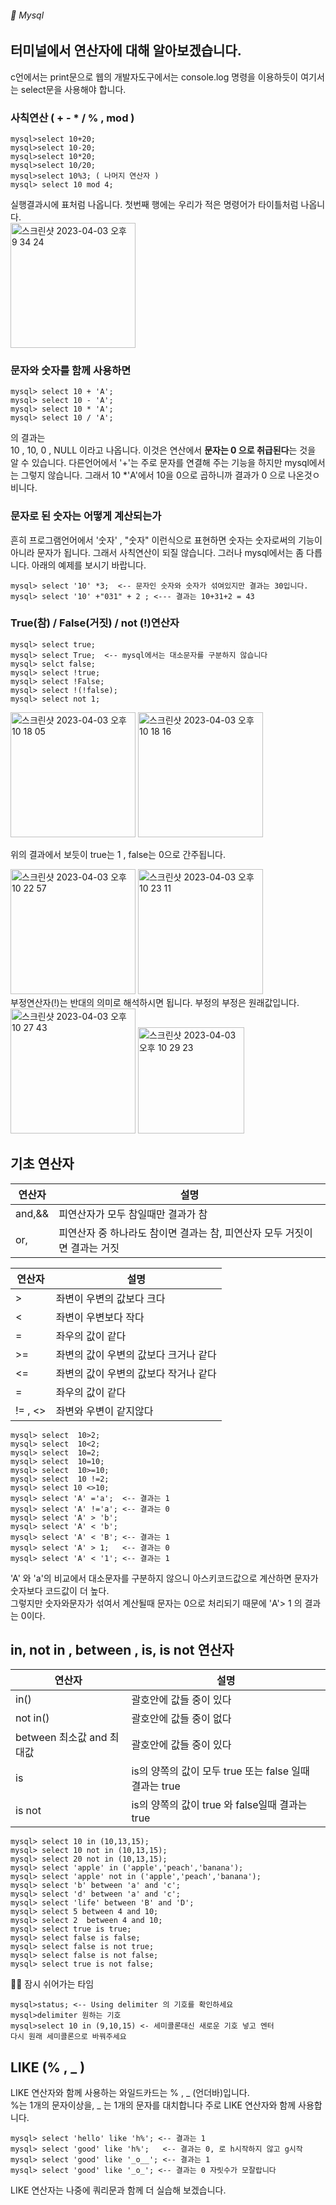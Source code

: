 ###### :cactus:  Mysql

## 터미널에서 연산자에 대해 알아보겠습니다.  
c언에서는 print문으로 웹의 개발자도구에서는 console.log 명령을 이용하듯이 여기서는 select문을 사용해야 합니다. 
### 사칙연산 ( +  - * / % , mod )
```
mysql>select 10+20; 
mysql>select 10-20;
mysql>select 10*20;
mysql>select 10/20;
mysql>select 10%3; ( 나머지 연산자 )
mysql> select 10 mod 4;
```    
실행결과시에 표처럼 나옵니다. 첫번째 행에는 우리가 적은 명령어가 타이틀처럼 나옵니다.   
<img width="200" alt="스크린샷 2023-04-03 오후 9 34 24" src="https://user-images.githubusercontent.com/48478079/229510989-00184b4b-2acd-4157-98bc-88f55b11a9f6.png">

### 문자와 숫자를 함께 사용하면 
``` 
mysql> select 10 + 'A';
mysql> select 10 - 'A';
mysql> select 10 * 'A';
mysql> select 10 / 'A';
```  
의 결과는  
10 , 10, 0 , NULL 이라고 나옵니다. 
이것은 연산에서 <b>문자는 0 으로 취급된다</b>는 것을 알 수 있습니다. 다른언어에서 '+'는 주로 문자를 연결해 주는 기능을 하지만 mysql에서는 그렇지 않습니다. 그래서 10 *'A'에서 10을 0으로 곱하니까 결과가 0 으로 나온것ㅇ비니다.   


### 문자로 된 숫자는 어떻게 계산되는가
흔히 프로그램언어에서 '숫자' , "숫자" 이런식으로 표현하면 숫자는 숫자로써의 기능이 아니라 문자가 됩니다. 그래서 사칙연산이 되질 않습니다. 그러나 mysql에서는 좀 다릅니다. 아래의 예제를 보시기 바랍니다.  
```
mysql> select '10' *3;  <-- 문자인 숫자와 숫자가 섞여있지만 결과는 30입니다.
mysql> select '10' +"031" + 2 ; <--- 결과는 10+31+2 = 43
```

### True(참) / False(거짓) / not (!)연산자

```
mysql> select true;
mysql> select True;  <-- mysql에서는 대소문자를 구분하지 않습니다 
mysql> selct false;
mysql> select !true;
mysql> select !False;
mysql> select !(!false);
mysql> select not 1;
````    
<img width="200" alt="스크린샷 2023-04-03 오후 10 18 05" src="https://user-images.githubusercontent.com/48478079/229521733-c8a9d790-565a-41ac-a048-da2d883131d5.png"> <img width="200" alt="스크린샷 2023-04-03 오후 10 18 16" src="https://user-images.githubusercontent.com/48478079/229521497-81ddd175-ef75-47aa-9c81-fe7c8aed5036.png">    

위의 결과에서 보듯이 true는 1 , false는 0으로 간주됩니다.   

<img width="200" alt="스크린샷 2023-04-03 오후 10 22 57" src="https://user-images.githubusercontent.com/48478079/229522675-4fdfe557-134c-4e90-be3b-282bdf6befb4.png"> <img width="200" alt="스크린샷 2023-04-03 오후 10 23 11" src="https://user-images.githubusercontent.com/48478079/229522686-2d5cfadb-16de-4c63-8c8a-cc11fa18f615.png">   
부정연산자(!)는 반대의 의미로 해석하시면 됩니다. 부정의 부정은 원래값입니다.   
<img width="200" alt="스크린샷 2023-04-03 오후 10 27 43" src="https://user-images.githubusercontent.com/48478079/229523875-59bb68e2-b27a-4e3b-ae03-c9540d7c8fd1.png"> <img width="170" alt="스크린샷 2023-04-03 오후 10 29 23" src="https://user-images.githubusercontent.com/48478079/229524299-7cb8364b-3c9b-48f2-96c5-9342c8c0d490.png">

## 기초 연산자 
|연산자 | 설명 |
|---|---|
| and,&&| 피연산자가 모두 참일때만 결과가 참 |
| or,| 피연산자 중 하나라도 참이면 결과는 참, 피연산자 모두 거짓이면 결과는 거짓 |


|연산자 | 설명 |
|---|---|
| > | 좌변이 우변의 값보다 크다|
| < | 좌변이 우변보다 작다 |
| = |  좌우의 값이 같다 |
|>=| 좌변의 값이 우변의 값보다 크거나 같다| 
|<=| 좌변의 값이 우변의 값보다 작거나 같다| 
| = |  좌우의 값이 같다 |
| != , <> | 좌변와 우변이 같지않다 |
```
mysql> select  10>2;
mysql> select  10<2;
mysql> select  10=2;
mysql> select  10=10;
mysql> select  10>=10;
mysql> select  10 !=2;
mysql> select 10 <>10;
mysql> select 'A' ='a';  <-- 결과는 1
mysql> select 'A' !='a'; <-- 결과는 0
mysql> select 'A' > 'b';
mysql> select 'A' < 'b';
mysql> select 'A' < 'B'; <-- 결과는 1
mysql> select 'A' > 1;   <-- 결과는 0
mysql> select 'A' < '1'; <-- 결과는 1
```
'A' 와 'a'의 비교에서 대소문자를 구분하지 않으니 아스키코드값으로 계산하면 문자가 숫자보다 코드값이 더 높다.  
그렇지만 숫자와문자가 섞여서 계산될때 문자는 0으로 처리되기 때문에 'A'> 1 의 결과는 0이다. 


##  in,  not in , between , is, is not 연산자

|연산자 | 설명 |
|---|---|
| in() | 괄호안에 값들 중이 있다 |
| not in() | 괄호안에 값들 중이 없다|
|between 최소값 and 최대값 | 괄호안에 값들 중이 있다 |
| is | is의 양쪽의 값이 모두 true 또는 false 일때 결과는 true |
| is not| is의 양쪽의 값이 true 와 false일때 결과는 true |


```
mysql> select 10 in (10,13,15);
mysql> select 10 not in (10,13,15);
mysql> select 20 not in (10,13,15);
mysql> select 'apple' in ('apple','peach','banana');
mysql> select 'apple' not in ('apple','peach','banana');
mysql> select 'b' between 'a' and 'c';
mysql> select 'd' between 'a' and 'c';
mysql> select 'life' between 'B' and 'D';
mysql> select 5 between 4 and 10;
mysql> select 2  between 4 and 10;
mysql> select true is true;
mysql> select false is false;
mysql> select false is not true;
mysql> select false is not false;
mysql> select true is not false;
```    

🧑‍🚀 잠시 쉬어가는 타임
```
mysql>status; <-- Using delimiter 의 기호를 확인하세요
mysql>delimiter 원하는 기호
mysql>select 10 in (9,10,15) <- 세미콜론대신 새로운 기호 넣고 엔터
다시 원래 세미콜론으로 바꿔주세요
```

## LIKE (% , _ ) 
LIKE 연산자와 함께 사용하는 와일드카드는 % , _ (언더바)입니다.   
%는 1개의 문자이상을, _ 는 1개의 문자를 대치합니다 주로 LIKE 연산자와 함께 사용합니다. 
```
mysql> select 'hello' like 'h%'; <-- 결과는 1
mysql> select 'good' like 'h%';   <-- 결과는 0, 로 h시작하지 않고 g시작
mysql> select 'good' like '_o__'; <-- 결과는 1
mysql> select 'good' like '_o_'; <-- 결과는 0 자릿수가 모잘랍니다
```
LIKE 연산자는 나중에 쿼리문과 함께 더 실습해 보겠습니다. 


